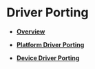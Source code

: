 # Driver Porting<a name="EN-US_TOPIC_0000001123149616"></a>

-   **[Overview](porting-smallchip-driver-overview.md)**  

-   **[Platform Driver Porting](porting-smallchip-driver-plat.md)**  

-   **[Device Driver Porting](porting-smallchip-driver-oom.md)**  


